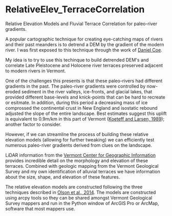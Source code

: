 # RelativeElev_TerraceCorrelation
Relative Elevation Models and Fluvial Terrace Correlation for paleo-river gradients.

A popular cartographic technique for creating eye-catching maps of rivers and their past meanders is to detrend a DEM by the gradient of the modern river. I was first exposed to this technique through the work of [Daniel Coe](https://kartopics.com/portfolio/).

My idea is to try to use this techinque to build detrended DEM's and correlate Late Pleistocene and Holocene river terraces preserved adjacent to modern rivers in Vermont. 

One of the challenges this presents is that these paleo-rivers had different gradients in the past. The paleo-river gradients were controlled by now-eroded sediment in the river valleys, ice-fronts, and glacial lakes, that provided different base-levels and knick-points that can be hard to recreate or esitmate. In addition, during this period a decreasing mass of ice comprossed the continental crust in New England and isostatic rebound adjusted the slope of the entire landscape. Best estimates suggest this uplift is equivalent to 0.9m/km in this part of Vermont ([Koeteff and Larsen, 1989](https://link.springer.com/chapter/10.1007%2F978-94-009-2311-9_8)); another factor to consider.

However, if we can streamline the process of building these relative elevation models (allowing for further tweaking) we can efficiently test numerous paleo-river gradients derived from clues on the landscape.

LiDAR information from the [Vermont Center for Geographic Information](http://geodata.vermont.gov/) provides incredible detail on the morphology and elevation of these terraces. Combined with geologic mapping from the Vermont Geological Survey and my own identification of alluvial terraces we have information about the size, shape, and elevation of these features.

The relative elevation models are constructed following the three techniques described in [Olson et al., 2014](https://fortress.wa.gov/ecy/publications/documents/1406025.pdf). The models are constructed using arcpy tools so they can be shared amongst Vermont Geological Survey mappers and run in the Python window of ArcGIS Pro or ArcMap, software that most mappers use.
